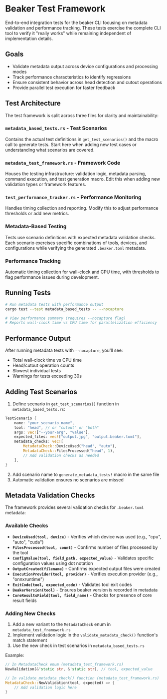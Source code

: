 # Beaker Test Framework

End-to-end integration tests for the beaker CLI focusing on metadata validation and performance tracking. These tests exercise the complete CLI tool to verify it "really works" while remaining independent of implementation details.

## Goals

- Validate metadata output across device configurations and processing modes
- Track performance characteristics to identify regressions
- Ensure consistent behavior across head detection and cutout operations
- Provide parallel test execution for faster feedback

## Test Architecture

The test framework is split across three files for clarity and maintainability:

### `metadata_based_tests.rs` - Test Scenarios
Contains the actual test definitions in `get_test_scenarios()` and the macro call to generate tests. Start here when adding new test cases or understanding what scenarios are covered.

### `metadata_test_framework.rs` - Framework Code
Houses the testing infrastructure: validation logic, metadata parsing, command execution, and test generation macro. Edit this when adding new validation types or framework features.

### `test_performance_tracker.rs` - Performance Monitoring
Handles timing collection and reporting. Modify this to adjust performance thresholds or add new metrics.

### Metadata-Based Testing
Tests use scenario definitions with expected metadata validation checks. Each scenario exercises specific combinations of tools, devices, and configurations while verifying the generated `.beaker.toml` metadata.

### Performance Tracking
Automatic timing collection for wall-clock and CPU time, with thresholds to flag performance issues during development.

## Running Tests

```bash
# Run metadata tests with performance output
cargo test --test metadata_based_tests -- --nocapture

# View performance summary (requires --nocapture flag)
# Reports wall-clock time vs CPU time for parallelization efficiency
```

## Performance Output

After running metadata tests with `--nocapture`, you'll see:
- Total wall-clock time vs CPU time
- Head/cutout operation counts
- Slowest individual tests
- Warnings for tests exceeding 30s

## Adding Test Scenarios

1. Define scenario in `get_test_scenarios()` function in `metadata_based_tests.rs`:

```rust
TestScenario {
    name: "your_scenario_name",
    tool: "head", // or "cutout" or "both"
    args: vec!["--your-arg", "value"],
    expected_files: vec!["output.jpg", "output.beaker.toml"],
    metadata_checks: vec![
        MetadataCheck::DeviceUsed("head", "auto"),
        MetadataCheck::FilesProcessed("head", 1),
        // Add validation checks as needed
    ],
}
```

2. Add scenario name to `generate_metadata_tests!` macro in the same file
3. Automatic validation ensures no scenarios are missed

## Metadata Validation Checks

The framework provides several validation checks for `.beaker.toml` metadata:

### Available Checks

- **`DeviceUsed(tool, device)`** - Verifies which device was used (e.g., "cpu", "auto", "cuda")
- **`FilesProcessed(tool, count)`** - Confirms number of files processed by the tool
- **`ConfigValue(tool, field_path, expected_value)`** - Validates specific configuration values using dot notation
- **`OutputCreated(filename)`** - Confirms expected output files were created
- **`ExecutionProvider(tool, provider)`** - Verifies execution provider (e.g., "onnxruntime")
- **`ExitCode(tool, expected_code)`** - Validates tool exit codes
- **`BeakerVersion(tool)`** - Ensures beaker version is recorded in metadata
- **`CoreResultsField(tool, field_name)`** - Checks for presence of core result fields

### Adding New Checks

1. Add a new variant to the `MetadataCheck` enum in `metadata_test_framework.rs`
2. Implement validation logic in the `validate_metadata_check()` function's match statement
3. Use the new check in test scenarios in `metadata_based_tests.rs`

Example:
```rust
// In MetadataCheck enum (metadata_test_framework.rs)
NewValidation(&'static str, &'static str), // tool, expected_value

// In validate_metadata_check() function (metadata_test_framework.rs)
MetadataCheck::NewValidation(tool, expected) => {
    // Add validation logic here
}
```
